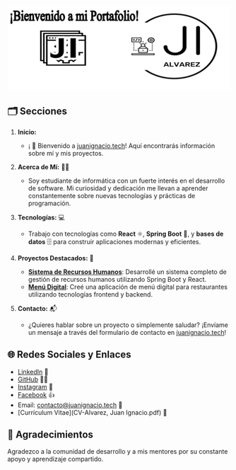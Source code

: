 ![Imagen de Juan Ignacio Alvarez](Portada-github.png)
## 🗂️ Secciones
1. **Inicio:**
   - ¡ 👋 Bienvenido a [juanignacio.tech](https://juanignacio.tech)! Aquí encontrarás información sobre mí y mis proyectos.

2. **Acerca de Mí:** 🙋‍♂️
   - Soy estudiante de informática con un fuerte interés en el desarrollo de software. Mi curiosidad y dedicación me llevan a aprender constantemente sobre nuevas tecnologías y prácticas de programación.

3. **Tecnologías:** 💻
   - Trabajo con tecnologías como **React** ⚛️, **Spring Boot** 🌱, y **bases de datos** 🗄️ para construir aplicaciones modernas y eficientes.

4. **Proyectos Destacados:** 🚀
   - [**Sistema de Recursos Humanos**](https://github.com/JuanIgnacioAlvarez/Sistema-de-Recursos-Humanos-con-Spring-Boot-y-React.git): Desarrollé un sistema completo de gestión de recursos humanos utilizando Spring Boot y React.
   - [**Menú Digital**](https://github.com/JuanIgnacioAlvarez/Menu-Digital.git): Creé una aplicación de menú digital para restaurantes utilizando tecnologías frontend y backend.

5. **Contacto:** 📬
   - ¿Quieres hablar sobre un proyecto o simplemente saludar? ¡Envíame un mensaje a través del formulario de contacto en [juanignacio.tech](https://juanignacio.tech/contacto)!

## 🌐 Redes Sociales y Enlaces

- [LinkedIn](https://www.linkedin.com/in/juan-ignacio-1294j20i30a) 🔗
- [GitHub](https://github.com/JuanIgnacioAlvarez1294) 🐱‍💻
- [Instagram](https://www.instagram.com/nacho.alvarez1294) 📸
- [Facebook](https://www.facebook.com/profile.php?id=100086197218855) 👍
- Email: contacto@juanignacio.tech 📧
- [Currículum Vitae](CV-Alvarez, Juan Ignacio.pdf) 📄

## 🙏 Agradecimientos

Agradezco a la comunidad de desarrollo y a mis mentores por su constante apoyo y aprendizaje compartido.

